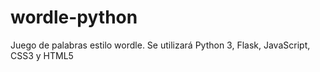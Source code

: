 # wordle-python
Juego de palabras estilo wordle. Se utilizará Python 3, Flask, JavaScript, CSS3 y HTML5
